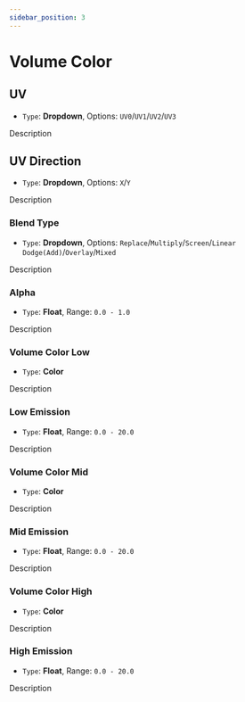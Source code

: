 ```yaml
---
sidebar_position: 3
---
```


# Volume Color

## UV

- `Type`: **Dropdown**, Options: `UV0`/`UV1`/`UV2`/`UV3`

Description

## UV Direction

- `Type`: **Dropdown**, Options: `X`/`Y`

Description

### Blend Type

- `Type`: **Dropdown**, Options: `Replace`/`Multiply`/`Screen`/`Linear Dodge(Add)`/`Overlay`/`Mixed`

Description

### Alpha

- `Type`: **Float**, Range: `0.0 - 1.0`

Description

### Volume Color Low

- `Type`: **Color**

Description

### Low Emission

- `Type`: **Float**, Range: `0.0 - 20.0`

Description

### Volume Color Mid

- `Type`: **Color**

Description

### Mid Emission

- `Type`: **Float**, Range: `0.0 - 20.0`

Description

### Volume Color High

- `Type`: **Color**

Description

### High Emission

- `Type`: **Float**, Range: `0.0 - 20.0`

Description